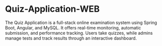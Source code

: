 # Quiz-Application-WEB
The Quiz Application is a full-stack online examination system using Spring Boot, Angular, and MySQL. It offers real-time monitoring, automatic submission, and performance tracking. Users take quizzes, while admins manage tests and track results through an interactive dashboard.
